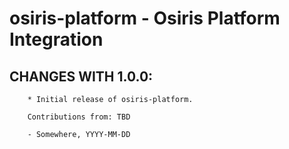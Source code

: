 # osiris-platform - Osiris Platform Integration

## CHANGES WITH 1.0.0:

        * Initial release of osiris-platform.

        Contributions from: TBD

        - Somewhere, YYYY-MM-DD
